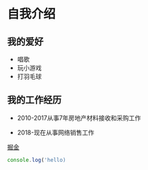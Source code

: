 # 自我介绍
## 我的爱好

* 唱歌
* 玩小游戏
* 打羽毛球
  
## 我的工作经历

* 2010-2017从事7年房地产材料接收和采购工作

* 2018-现在从事网络销售工作


[掘金](https://juejin.im/user/5dc68254e51d452bf362e0e5)

```javascript
console.log('hello)
```